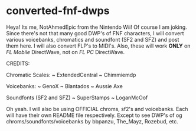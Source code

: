 # converted-fnf-dwps
Heya! Its me, NotAhmedEpic from the Nintendo Wii! Of course I am joking. Since there's not that many good DWP's of FNF characters, I will convert various voicebanks, chromatics and soundfont (SF2 and SFZ) and post them here. I will also convert FLP's to MIDI's.
Also, these will work **ONLY** on *FL Mobile* DirectWave, not on *FL PC* DirectWave.

CREDITS:

Chromatic Scales:
 ~ ExtendedCentral
 ~ Chimmiemdp

Voicebanks:
 ~ GenoX
 ~ Blantados
 ~ Aussie Axe

Soundfonts (SF2 and SFZ)
 ~ SuperStamps
 ~ LoganMcOof

Oh yeah. I will also be using OFFICIAL chroms, sf2's and voicebanks. 
Each will have their own README file respectively. Except to see DWP's of og chroms/soundfonts/voicebanks by bbpanzu, The_Mayz, Rozebud, etc.

